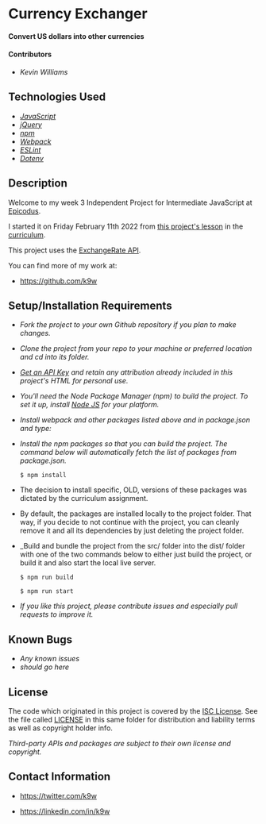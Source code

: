 # Currency Exchanger

#### Convert US dollars into other currencies

#### Contributors

 * _Kevin Williams_

## Technologies Used

* _[JavaScript](https://developer.mozilla.org/en-US/docs/Web/JavaScript)_
* _[jQuery](https://jquery.com/)_
* _[npm](https://www.npmjs.com)_
* _[Webpack](https://webpack.js.org)_
* _[ESLint](https://eslint.org)_
* _[Dotenv](https://www.npmjs.com/package/dotenv)_

## Description

Welcome to my week 3 Independent Project for Intermediate JavaScript
at [Epicodus](https://epicodus.com).

I started it on Friday February 11th 2022 from [this project's
lesson](https://www.learnhowtoprogram.com/intermediate-javascript/asynchrony-and-apis/asynchrony-and-apis-independent-project)
in the [curriculum](https://learnhowtoprogram.com/).

This project uses the [ExchangeRate
API](https://www.exchangerate-api.com).

You can find more of my work at:

* https://github.com/k9w

## Setup/Installation Requirements

* _Fork the project to your own Github repository if you plan to make
  changes._

* _Clone the project from your repo to your machine or preferred
  location and cd into its folder._

* _[Get an API Key](https://www.exchangerate-api.com) and retain any
  attribution already included in this project's HTML for personal use._

* _You'll need the Node Package Manager (npm) to build the project. To
  set it up, install [Node JS](https://nodejs.org) for your platform._

* _Install webpack and other packages listed above and in package.json
  and type:_
  
* _Install the npm packages so that you can build the project. The
  command below will automatically fetch the list of packages from
  package.json._
  
  ```$ npm install```

* The decision to install specific, OLD, versions of these packages
  was dictated by the curriculum assignment.

* By default, the packages are installed locally to the project
  folder. That way, if you decide to not continue with the project,
  you can cleanly remove it and all its dependencies by just deleting
  the project folder.

* _Build and bundle the project from the src/ folder into the dist/
  folder with one of the two commands below to either just build the 
  project, or build it and also start the local live server.
  
  ```$ npm run build```
  
  ```$ npm run start```

* _If you like this project, please contribute issues and especially
  pull requests to improve it._

## Known Bugs

* _Any known issues_
* _should go here_

## License

The code which originated in this project is covered by the [ISC
License](https://choosealicense.com/licenses/isc). See the file called
[LICENSE](https://github.com/k9w/currency-exchanger/blob/main/LICENSE)
in this same folder for distribution and liability terms as well as
copyright holder info.

_Third-party APIs and packages are subject to their own license and
copyright._

## Contact Information

 - <https://twitter.com/k9w>

 - <https://linkedin.com/in/k9w>
